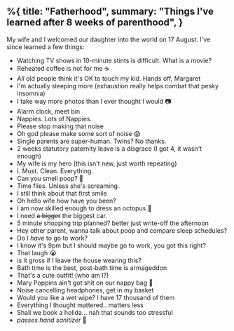 %{
  title: "Fatherhood",
  summary: "Things I've learned after 8 weeks of parenthood",
}
---

My wife and I welcomed our daughter into the world on 17 August. I've
since learned a few things:

- Watching TV shows in 10-minute stints is difficult. What is a movie?
- Reheated coffee is not for me ☕️
- _All_ old people think it's OK to touch my kid. Hands off, Margaret
- I'm actually sleeping more (exhaustion really helps combat that pesky insomnia)
- I take way more photos than I ever thought I would 📷
- Alarm clock, meet bin
- Nappies. Lots of Nappies.
- Please stop making that noise
- Oh god please make some sort of noise 😱
- Single parents are super-human. Twins? No thanks.
- 2 weeks statutory paternity leave is a disgrace (I got 4, it wasn't enough)
- My wife is my hero (this isn't new, just worth repeating)
- I. Must. Clean. Everything.
- Can you smell poop? 💩
- Time flies. Unless she's screaming.
- I still think about that first smile
- Oh hello wife how have you been?
- I am now skilled enough to dress an octopus 🐙
- I need ~~a bigger~~ the biggest car.
- 5 minute shopping trip planned? better just write-off the afternoon
- Hey other parent, wanna talk about poop and compare sleep schedules?
- Do I _have_ to go to work?
- I know it's 9pm but I should maybe go to work, you got this right?
- That laugh 😭
- is it gross if I leave the house wearing this?
- Bath time is the best, post-bath time is armageddon
- That's a cute outfit! (who am I?)
- Mary Poppins ain't got shit on our nappy bag 👜
- Noise cancelling headphones, get in my basket
- Would you like a wet wipe? I have 17 thousand of them
- Everything I thought mattered.. matters less
- Shall we book a holida... nah that sounds too stressful
- _passes hand sanitizer_ 🤲
